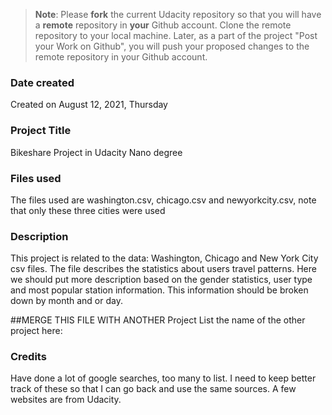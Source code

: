 >**Note**: Please **fork** the current Udacity repository so that you will have a **remote** repository in **your** Github account. Clone the remote repository to your local machine. Later, as a part of the project "Post your Work on Github", you will push your proposed changes to the remote repository in your Github account.

### Date created
Created on August 12, 2021, Thursday

### Project Title
Bikeshare Project in Udacity Nano degree

### Files used
The files used are washington.csv, chicago.csv and newyorkcity.csv, note that only these three cities were used


### Description
This project is related to the data: Washington, Chicago and New York City csv files. The file describes the statistics about users travel patterns.  Here we should put more description based on the gender statistics, user type and most popular station information.  This information should be broken down by month and or day.

##MERGE THIS FILE WITH ANOTHER Project
List the name of the other project here:  

### Credits
Have done a lot of google searches, too many to list.   I need to keep better track of these so that I can go back and use the same sources.  A few websites are from Udacity.
